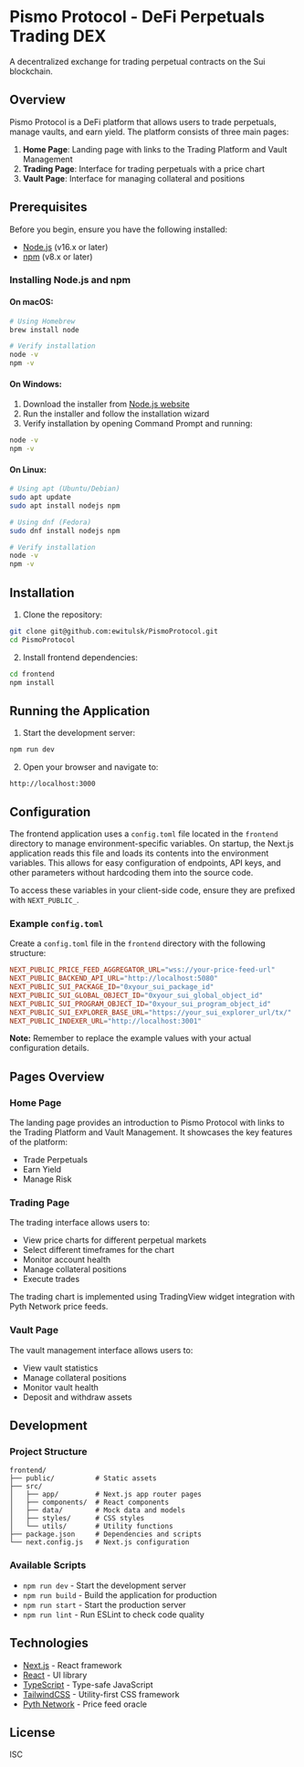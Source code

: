 # Pismo Protocol - DeFi Perpetuals Trading DEX

A decentralized exchange for trading perpetual contracts on the Sui blockchain.

## Overview

Pismo Protocol is a DeFi platform that allows users to trade perpetuals, manage vaults, and earn yield. The platform consists of three main pages:

1. **Home Page**: Landing page with links to the Trading Platform and Vault Management
2. **Trading Page**: Interface for trading perpetuals with a price chart
3. **Vault Page**: Interface for managing collateral and positions

## Prerequisites

Before you begin, ensure you have the following installed:
- [Node.js](https://nodejs.org/) (v16.x or later)
- [npm](https://www.npmjs.com/) (v8.x or later)

### Installing Node.js and npm

#### On macOS:
```bash
# Using Homebrew
brew install node

# Verify installation
node -v
npm -v
```

#### On Windows:
1. Download the installer from [Node.js website](https://nodejs.org/)
2. Run the installer and follow the installation wizard
3. Verify installation by opening Command Prompt and running:
```bash
node -v
npm -v
```

#### On Linux:
```bash
# Using apt (Ubuntu/Debian)
sudo apt update
sudo apt install nodejs npm

# Using dnf (Fedora)
sudo dnf install nodejs npm

# Verify installation
node -v
npm -v
```

## Installation

1. Clone the repository:
```bash
git clone git@github.com:ewitulsk/PismoProtocol.git
cd PismoProtocol
```

2. Install frontend dependencies:
```bash
cd frontend
npm install
```

## Running the Application

1. Start the development server:
```bash
npm run dev
```

2. Open your browser and navigate to:
```
http://localhost:3000
```

## Configuration

The frontend application uses a `config.toml` file located in the `frontend` directory to manage environment-specific variables. On startup, the Next.js application reads this file and loads its contents into the environment variables. This allows for easy configuration of endpoints, API keys, and other parameters without hardcoding them into the source code.

To access these variables in your client-side code, ensure they are prefixed with `NEXT_PUBLIC_`.

### Example `config.toml`

Create a `config.toml` file in the `frontend` directory with the following structure:

```toml
NEXT_PUBLIC_PRICE_FEED_AGGREGATOR_URL="wss://your-price-feed-url"
NEXT_PUBLIC_BACKEND_API_URL="http://localhost:5080"
NEXT_PUBLIC_SUI_PACKAGE_ID="0xyour_sui_package_id"
NEXT_PUBLIC_SUI_GLOBAL_OBJECT_ID="0xyour_sui_global_object_id"
NEXT_PUBLIC_SUI_PROGRAM_OBJECT_ID="0xyour_sui_program_object_id"
NEXT_PUBLIC_SUI_EXPLORER_BASE_URL="https://your_sui_explorer_url/tx/"
NEXT_PUBLIC_INDEXER_URL="http://localhost:3001"
```

**Note:** Remember to replace the example values with your actual configuration details.

## Pages Overview

### Home Page
The landing page provides an introduction to Pismo Protocol with links to the Trading Platform and Vault Management. It showcases the key features of the platform:
- Trade Perpetuals
- Earn Yield
- Manage Risk

### Trading Page
The trading interface allows users to:
- View price charts for different perpetual markets
- Select different timeframes for the chart
- Monitor account health
- Manage collateral positions
- Execute trades

The trading chart is implemented using TradingView widget integration with Pyth Network price feeds.

### Vault Page
The vault management interface allows users to:
- View vault statistics
- Manage collateral positions
- Monitor vault health
- Deposit and withdraw assets

## Development

### Project Structure
```
frontend/
├── public/          # Static assets
├── src/
│   ├── app/         # Next.js app router pages
│   ├── components/  # React components
│   ├── data/        # Mock data and models
│   ├── styles/      # CSS styles
│   └── utils/       # Utility functions
├── package.json     # Dependencies and scripts
└── next.config.js   # Next.js configuration
```

### Available Scripts

- `npm run dev` - Start the development server
- `npm run build` - Build the application for production
- `npm run start` - Start the production server
- `npm run lint` - Run ESLint to check code quality

## Technologies

- [Next.js](https://nextjs.org/) - React framework
- [React](https://reactjs.org/) - UI library
- [TypeScript](https://www.typescriptlang.org/) - Type-safe JavaScript
- [TailwindCSS](https://tailwindcss.com/) - Utility-first CSS framework
- [Pyth Network](https://pyth.network/) - Price feed oracle

## License

ISC
